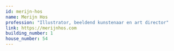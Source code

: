 ```yaml
---
id: merijn-hos
name: Merijn Hos
profession: "Illustrator, beeldend kunstenaar en art director"
link: https://merijnhos.com
building_number: 1
house_number: 54
---
```

